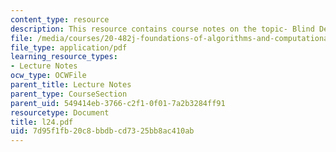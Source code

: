 ```yaml
---
content_type: resource
description: This resource contains course notes on the topic- Blind Deconvolution.
file: /media/courses/20-482j-foundations-of-algorithms-and-computational-techniques-in-systems-biology-spring-2006/7d95f1fb20c8bbdbcd7325bb8ac410ab_l24.pdf
file_type: application/pdf
learning_resource_types:
- Lecture Notes
ocw_type: OCWFile
parent_title: Lecture Notes
parent_type: CourseSection
parent_uid: 549414eb-3766-c2f1-0f01-7a2b3284ff91
resourcetype: Document
title: l24.pdf
uid: 7d95f1fb-20c8-bbdb-cd73-25bb8ac410ab
---
```

